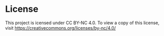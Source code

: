 # License
This project is icensed under CC BY-NC 4.0. To view a copy of this license, visit https://creativecommons.org/licenses/by-nc/4.0/
